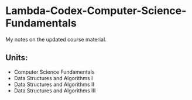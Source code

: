 # Lambda-Codex-Computer-Science-Fundamentals

My notes on the updated course material.

## Units:

- Computer Science Fundamentals
- Data Structures and Algorithms I
- Data Structures and Algorithms II
- Data Structures and Algorithms III
